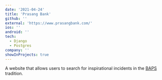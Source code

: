```yaml
---
date: '2021-04-24'
title: 'Prasang Bank'
github: ''
external: 'https://www.prasangbank.com/'
ios: ''
android: ''
tech:
  - Django
  - Postgres
company: ''
showInProjects: true
---
```


A website that allows users to search for inspirational incidents in the [BAPS](https://www.baps.org/) tradition.
